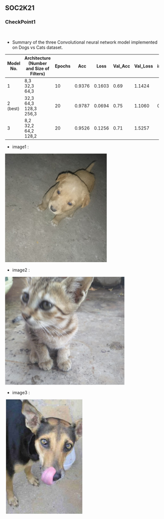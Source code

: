 ##   SOC2K21
### CheckPoint1

<br>

*  Summary of the three Convolutional neural network model implemented on Dogs vs Cats dataset.


| Model No. 	| Architecture (Number and Size of Filters) 	| Epochs 	| Acc 	| Loss 	| Val_Acc 	| Val_Loss 	| image1 	| image2 	| image3 	|
|-	|-	|-	|-	|-	|-	|-	|-	|-	|-	|
| 1  	| 8,3<br>32,3<br>64,3 	| 10 	| 0.9376 	| 0.1603 	| 0.69 	| 1.1424 	|  	|  	|  	|
| 2 (best)	| 32,3<br>64,3<br>128,3<br>256,3 	| 20 	| 0.9787 	| 0.0694 	| 0.75 	| 1.1060 	| 0 	| 1 	| 1 	|
| 3 	| 8,2<br>32,2<br>64,2<br>128,2 	| 20 	| 0.9526 	| 0.1256 	| 0.71 	| 1.5257 	|  	|  	|  	|

* image1 :


![IMAGE1](test1.PNG)

* image2 : 


![IMAGE2](test2.jpeg)

* image3 :


![IMAGE3](test3.png)
